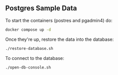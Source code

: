 
Postgres Sample Data
--------------------

To start the containers (postres and pgadmin4) do:
```sh
docker compose up -d
```

Once they're up, restore the data into the database:
```sh
./restore-database.sh
```

To connect to the database:
```sh
./open-db-console.sh
```
